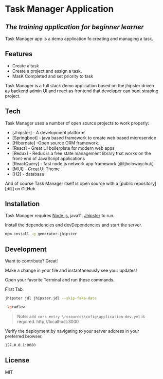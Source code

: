 # Task Manager Application
## _The training application for beginner learner_




Task Manager app is a demo application fo creating and managing a task.


## Features

- Create a task
- Create a project and assign a task. 
- MasK Completed and set priority to task 

Task Manager is a full stack demo application based on the jhipster driven as backend admin UI and react as frontend that developer can boot straping project.


## Tech

Task Manager uses a number of open source projects to work properly:

- [Jhipster] - A development platform!
- [Springboot] - java based framework to create web based microservice
- [Hibernate] -Open source ORM framework.
- [React] - Great UI boilerplate for modern web apps
- [Redux] -  Redux is a free state management library that works on the front-end of JavaScript applications
- [ReactQuery] - fast node.js network app framework [@tjholowaychuk]
- [MUI] - Great UI Theme
- [H2] - database

And of course Task Manager itself is open source with a [public repository][dill]
 on GitHub.

## Installation

Task Manager requires [Node.js](https://nodejs.org/), java11, [Jhipster](https://www.jhipster.tech/)  to run.

Install the dependencies and devDependencies and start the server.

```sh
npm install -g generator-jhipster
```
## Development

Want to contribute? Great!

Make a change in your file and instantaneously see your updates!

Open your favorite Terminal and run these commands.

First Tab:

```sh
jhipster jdl jhipster.jdl --skip-fake-data
```

```sh
.\gradlew
```

> Note: `add cors entry \resources\cofig\application-dev.yml` is required. http;//localhost:3000

Verify the deployment by navigating to your server address in
your preferred browser.

```sh
127.0.0.1:8080
```

## License

MIT
